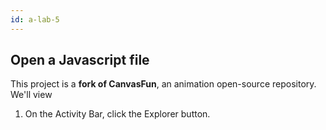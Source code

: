 ```yaml
---
id: a-lab-5
---
```


## Open a Javascript file

This project is a **fork of CanvasFun**, an animation open-source repository.  We'll view 

1. On the Activity Bar, click the Explorer button.  
 
 

  